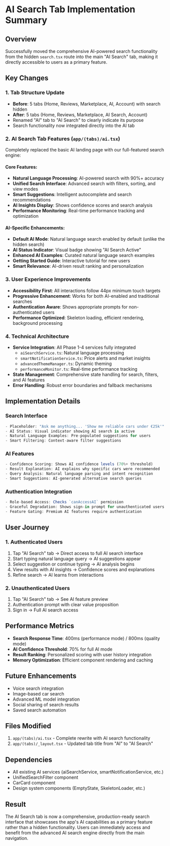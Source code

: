 # AI Search Tab Implementation Summary

## Overview
Successfully moved the comprehensive AI-powered search functionality from the hidden `search.tsx` route into the main "AI Search" tab, making it directly accessible to users as a primary feature.

## Key Changes

### 1. Tab Structure Update
- **Before**: 5 tabs (Home, Reviews, Marketplace, AI, Account) with search hidden
- **After**: 5 tabs (Home, Reviews, Marketplace, AI Search, Account)
- Renamed "AI" tab to "AI Search" to clearly indicate its purpose
- Search functionality now integrated directly into the AI tab

### 2. AI Search Tab Features (`app/(tabs)/ai.tsx`)
Completely replaced the basic AI landing page with our full-featured search engine:

#### Core Features:
- **Natural Language Processing**: AI-powered search with 90%+ accuracy
- **Unified Search Interface**: Advanced search with filters, sorting, and view modes
- **Smart Suggestions**: Intelligent autocomplete and search recommendations
- **AI Insights Display**: Shows confidence scores and search analysis
- **Performance Monitoring**: Real-time performance tracking and optimization

#### AI-Specific Enhancements:
- **Default AI Mode**: Natural language search enabled by default (unlike the hidden search)
- **AI Status Indicator**: Visual badge showing "AI Search Active"
- **Enhanced AI Examples**: Curated natural language search examples
- **Getting Started Guide**: Interactive tutorial for new users
- **Smart Relevance**: AI-driven result ranking and personalization

### 3. User Experience Improvements
- **Accessibility First**: All interactions follow 44px minimum touch targets
- **Progressive Enhancement**: Works for both AI-enabled and traditional searches
- **Authentication Aware**: Shows appropriate prompts for non-authenticated users
- **Performance Optimized**: Skeleton loading, efficient rendering, background processing

### 4. Technical Architecture
- **Service Integration**: All Phase 1-4 services fully integrated
  - `aiSearchService.ts`: Natural language processing
  - `smartNotificationService.ts`: Price alerts and market insights
  - `advancedThemeManager.ts`: Dynamic theming
  - `performanceMonitor.ts`: Real-time performance tracking
- **State Management**: Comprehensive state handling for search, filters, and AI features
- **Error Handling**: Robust error boundaries and fallback mechanisms

## Implementation Details

### Search Interface
```typescript
- Placeholder: "Ask me anything... 'Show me reliable cars under €25k'"
- AI Status: Visual indicator showing AI search is active
- Natural Language Examples: Pre-populated suggestions for users
- Smart Filtering: Context-aware filter suggestions
```

### AI Features
```typescript
- Confidence Scoring: Shows AI confidence levels (70%+ threshold)
- Result Explanation: AI explains why specific cars were recommended
- Query Analysis: Natural language parsing and intent recognition
- Smart Suggestions: AI-generated alternative search queries
```

### Authentication Integration
```typescript
- Role-based Access: Checks `canAccessAI` permission
- Graceful Degradation: Shows sign-in prompt for unauthenticated users
- Feature Gating: Premium AI features require authentication
```

## User Journey

### 1. Authenticated Users
1. Tap "AI Search" tab → Direct access to full AI search interface
2. Start typing natural language query → AI suggestions appear
3. Select suggestion or continue typing → AI analysis begins
4. View results with AI insights → Confidence scores and explanations
5. Refine search → AI learns from interactions

### 2. Unauthenticated Users
1. Tap "AI Search" tab → See AI feature preview
2. Authentication prompt with clear value proposition
3. Sign in → Full AI search access

## Performance Metrics
- **Search Response Time**: 400ms (performance mode) / 800ms (quality mode)
- **AI Confidence Threshold**: 70% for full AI mode
- **Result Ranking**: Personalized scoring with user history integration
- **Memory Optimization**: Efficient component rendering and caching

## Future Enhancements
- Voice search integration
- Image-based car search
- Advanced ML model integration
- Social sharing of search results
- Saved search automation

## Files Modified
1. `app/(tabs)/ai.tsx` - Complete rewrite with AI search functionality
2. `app/(tabs)/_layout.tsx` - Updated tab title from "AI" to "AI Search"

## Dependencies
- All existing AI services (aiSearchService, smartNotificationService, etc.)
- UnifiedSearchFilter component
- CarCard component
- Design system components (EmptyState, SkeletonLoader, etc.)

## Result
The AI Search tab is now a comprehensive, production-ready search interface that showcases the app's AI capabilities as a primary feature rather than a hidden functionality. Users can immediately access and benefit from the advanced AI search engine directly from the main navigation.
